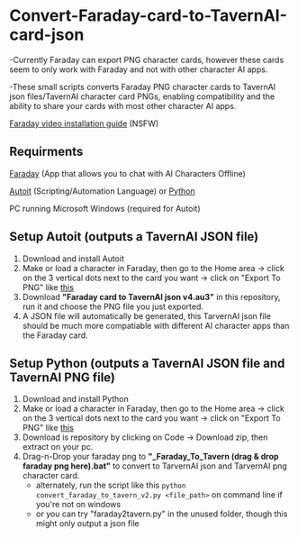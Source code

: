 # Convert-Faraday-card-to-TavernAI-card-json
-Currently Faraday can export PNG character cards, however these cards seem to only work with Faraday and not with other character AI apps.

-These small scripts converts Faraday PNG character cards to TavernAI json files/TavernAI character card PNGs, enabling compatibility and the ability to share your cards with most other character AI apps.

[Faraday video installation guide](https://www.youtube.com/watch?v=i_vM8T-oXSw) (NSFW)

## Requirments

[Faraday](https://faraday.dev/) (App that allows you to chat with AI Characters Offline)

[Autoit](https://www.autoitscript.com/cgi-bin/getfile.pl?autoit3/autoit-v3-setup.zip) (Scripting/Automation Language)
or [Python](https://www.python.org/)

PC running Microsoft Windows (required for Autoit)

## Setup Autoit (outputs a TavernAI JSON file)

1) Download and install Autoit
2) Make or load a character in Faraday, then go to the Home area -> click on the 3 vertical dots next to the card you want -> click on "Export To PNG" like [this](https://files.catbox.moe/i7zusw.png) 
3) Download **"Faraday card to TavernAI json v4.au3"** in this repository, run it and choose the PNG file you just exported.
4) A JSON file will automatically be generated, this TarvernAI json file should be much more compatiable with different AI character apps than the Faraday card.

## Setup Python (outputs a TavernAI JSON file and TavernAI PNG file)

1) Download and install Python
2) Make or load a character in Faraday, then go to the Home area -> click on the 3 vertical dots next to the card you want -> click on "Export To PNG" like [this](https://files.catbox.moe/i7zusw.png)
3) Download is repository by clicking on Code -> Download zip, then extract on your pc.
4) Drag-n-Drop your faraday png to **"_Faraday_To_Tavern (drag & drop faraday png here).bat"** to convert to TarvernAI json and TarvernAI png character card.
   - alternately, run the script like this `python convert_faraday_to_tavern_v2.py <file_path>` on command line if you're not on windows
   - or you can try "faraday2tavern.py" in the unused folder, though this might only output a json file
